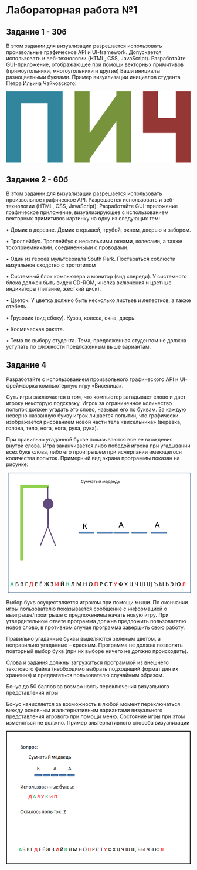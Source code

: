 # Лабораторная работа №1

## Задание 1 - 30б

В этом задании для визуализации разрешается использовать произвольные графическое API и UI-framework. Допускается использовать и веб-технологии (HTML, CSS, JavaScript).
Разработайте GUI-приложение, отображающее при помощи векторных примитивов (прямоугольники, многоугольники и другие) Ваши инициалы разноцветными буквами.
Пример визуализации инициалов студента Петра Ильича Чайковского:

![Alt text](image.png)

## Задание 2 - 60б

В этом задании для визуализации разрешается использовать произвольное графическое API. Разрешается использовать и веб-технологии (HTML, CSS, JavaScript).
Разработайте GUI-приложение графическое приложение, визуализирующее с использованием векторных примитивов картинку на одну из следующих тем:

• Домик в деревне. Домик с крышей, трубой, окном, дверью и забором.

• Троллейбус. Троллейбус с несколькими окнами, колесами, а также токоприемниками, соединенными с проводами.

• Один из героев мультсериала South Park. Постараться соблюсти визуальное сходство с прототипом

• Системный блок компьютера и монитор (вид спереди). У системного блока должен быть виден CD-ROM, кнопка включения и цветные индикаторы (питание, жесткий диск).

• Цветок. У цветка должно быть несколько листьев и лепестков, а также стебель.

• Грузовик (вид сбоку). Кузов, колеса, окна, дверь.

• Космическая ракета.

• Тема по выбору студента. Тема, предложенная студентом не должна уступать по сложности предложенным выше вариантам.

## Задание 4

Разработайте с использованием произвольного графического API и UI-фреймворка компьютерную игру «Виселица».

Суть игры заключается в том, что компьютер загадывает слово и дает игроку некоторую подсказку. Игрок за ограниченное количество попыток должен угадать это слово, называя его по буквам. За каждую неверно названную букву игрок лишается попытки, что графически изображается рисованием новой части тела «висельника» (веревка, голова, тело, нога, нога, рука, рука).

При правильно угаданной букве показываются все ее вхождения внутри слова. Игра заканчивается либо победой игрока при угадывании всех букв слова, либо его проигрышем при исчерпании имеющегося количества попыток. Примерный вид экрана программы показан на рисунке:

![Alt text](image-1.png)

Выбор букв осуществляется игроком при помощи мыши. По окончании игры пользователю показывается сообщение с информацией о выигрыше/проигрыше с предложением начать новую игру. При утвердительном ответе программа должна предложить пользователю новое слово, в противном случае программа завершить свою работу.

Правильно угаданные буквы выделяются зеленым цветом, а неправильно угаданные – красным. Программа не должна позволять повторный выбор букв (при их выборе ничего не должно происходить).

Слова и задания должны загружаться программой из внешнего текстового файла (необходимо выбрать подходящий формат для их хранения) и предлагаться пользователю случайным образом.

Бонус до 50 баллов за возможность переключения визуального представления игры

Бонус начисляется за возможность в любой момент переключаться между основным и альтернативным вариантами визуального представления игрового при помощи меню. Состояние игры при этом изменяться не должно. Пример альтернативного способа визуализации

![Alt text](image-2.png)
